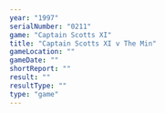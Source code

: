 ```yaml
---
year: "1997"
serialNumber: "0211" 
game: "Captain Scotts XI"
title: "Captain Scotts XI v The Min"
gameLocation: ""
gameDate: ""
shortReport: ""
result: ""
resultType: ""
type: "game"
---
```

